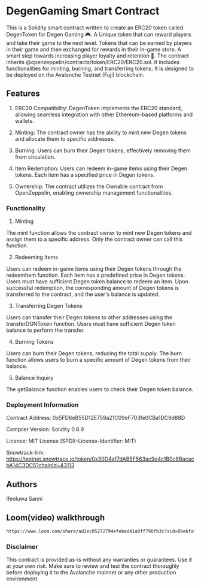 # DegenGaming Smart Contract

This is a Solidity smart contract written to create an ERC20 token called DegenToken for Degen Gaming 🎮. A Unique token that can reward players and take their game to the next level. Tokens that can be earned by players in their game and then exchanged for rewards in their in-game store. A smart step towards increasing player loyalty and retention 🧠. The contract inherits @openzeppelin/contracts/token/ERC20/ERC20.sol. It includes functionalities for minting, burning, and transferring tokens. It is designed to be deployed on the Avalanche Testnet (Fuji) blockchain.


## Features

1. ERC20 Compatibility: DegenToken implements the ERC20 standard, allowing seamless integration with other Ethereum-based platforms and wallets.

2. Minting: The contract owner has the ability to mint new Degen tokens and allocate them to specific addresses.

3. Burning: Users can burn their Degen tokens, effectively removing them from circulation.

4. Item Redemption: Users can redeem in-game items using their Degen tokens. Each item has a specified price in Degen tokens.

5. Ownership: The contract utilizes the Ownable contract from OpenZeppelin, enabling ownership management functionalities.


### Functionality

1. Minting

The mint function allows the contract owner to mint new Degen tokens and assign them to a specific address.
Only the contract owner can call this function.

2. Redeeming Items

Users can redeem in-game items using their Degen tokens through the redeemItem function.
Each item has a predefined price in Degen tokens.
Users must have sufficient Degen token balance to redeem an item.
Upon successful redemption, the corresponding amount of Degen tokens is transferred to the contract, and the user's balance is updated.

3. Transferring Degen Tokens

Users can transfer their Degen tokens to other addresses using the transferDGNToken function.
Users must have sufficient Degen token balance to perform the transfer.

4. Burning Tokens

Users can burn their Degen tokens, reducing the total supply.
The burn function allows users to burn a specific amount of Degen tokens from their balance.

5. Balance Inquiry

The getBalance function enables users to check their Degen token balance.


### Deployment Information

Contract Address: 0x5FD6eB55D12E759a21C09eF703fe0CBa1DC9d88D

Compiler Version: Solidity 0.8.9

License: MIT License (SPDX-License-Identifier: MIT)

Snowtrack-link: https://testnet.snowtrace.io/token/0x30D4af7dAB5F563ac9e4c1B0c8BacacbA14C3DC5?chainId=43113


## Authors
Ifeoluwa Sanni



## Loom(video) walkthrough
```bash
https://www.loom.com/share/ad2ec85272794efebad41a0ff790fb3c?sid=8be6faff-4903-4b88-9d1a-f85a7a3cd8ba
```

### Disclaimer

This contract is provided as-is without any warranties or guarantees. Use it at your own risk. Make sure to review and test the contract thoroughly before deploying it to the Avalanche mainnet or any other production environment.